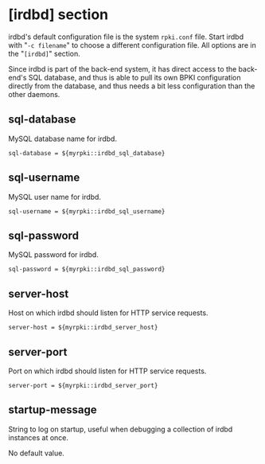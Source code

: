 # [irdbd] section

irdbd's default configuration file is the system `rpki.conf` file. Start irdbd
with "`-c filename`" to choose a different configuration file. All options are
in the "`[irdbd]`" section.

Since irdbd is part of the back-end system, it has direct access to the back-
end's SQL database, and thus is able to pull its own BPKI configuration
directly from the database, and thus needs a bit less configuration than the
other daemons.

## sql-database

MySQL database name for irdbd.

    
    
    sql-database = ${myrpki::irdbd_sql_database}
    

## sql-username

MySQL user name for irdbd.

    
    
    sql-username = ${myrpki::irdbd_sql_username}
    

## sql-password

MySQL password for irdbd.

    
    
    sql-password = ${myrpki::irdbd_sql_password}
    

## server-host

Host on which irdbd should listen for HTTP service requests.

    
    
    server-host = ${myrpki::irdbd_server_host}
    

## server-port

Port on which irdbd should listen for HTTP service requests.

    
    
    server-port = ${myrpki::irdbd_server_port}
    

## startup-message

String to log on startup, useful when debugging a collection of irdbd
instances at once.

No default value.

